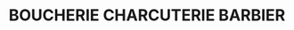 ---
title: "BOUCHERIE CHARCUTERIE BARBIER"
url: /trun/boucherie-charcuterie-barbier/
shop: Metzgerei
---